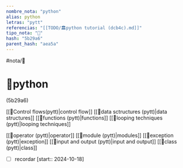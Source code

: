 ```yaml
---
nombre_nota: "python"
alias: python
letras: "pytt"
referencias: "[[TODO/🏛️python tutorial (dcb4c).md]]"
tipo_nota: "📑"
hash: "5b29a6"
parent_hash: "aea5a"
---
```


#nota/📑

# 📑python
<div class="hash">(5b29a6)</div>


[[📑Control flows(pytt)|control flow]]
[[📑data sctructures (pytt)|data structures]]
[[📑functions (pytt)|functions]]
[[📑looping techniques (pytt)|looping techniques]]

[[📑operator (pytt)|operator]]
[[📑module (pytt)|modules]]
[[📑exception (pytt)|exception]]
[[📑input and output (pytt)|input and output]]
[[📑class (pytt)|class]]
- [ ] recordar  [start:: 2024-10-18]